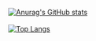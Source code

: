 [![Anurag's GitHub stats](https://github-readme-stats.vercel.app/api?username=edmonds4553)](https://github.com/anuraghazra/github-readme-stats)
<br/><br/>
[![Top Langs](https://github-readme-stats.vercel.app/api/top-langs/?username=edmonds4553&layout=compact)](https://github.com/anuraghazra/github-readme-stats)

